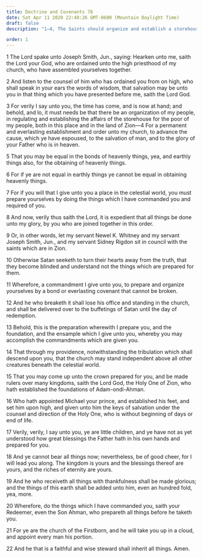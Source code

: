 ```yaml
---
title: Doctrine and Covenants 78
date: Sat Apr 11 2020 22:48:26 GMT-0600 (Mountain Daylight Time)
draft: false
description: "1–4, The Saints should organize and establish a storehouse; 5–12, Wise use of their properties will lead to salvation; 13–14, The Church should be independent of earthly powers; 15–16, Michael (Adam) serves under the direction of the Holy One (Christ); 17–22, Blessed are the faithful, for they will inherit all things."

order: 1
---
```

    
1 The Lord spake unto Joseph Smith, Jun., saying: Hearken unto me, saith the Lord your God, who are ordained unto the high priesthood of my church, who have assembled yourselves together.

2 And listen to the counsel of him who has ordained you from on high, who shall speak in your ears the words of wisdom, that salvation may be unto you in that thing which you have presented before me, saith the Lord God.

3 For verily I say unto you, the time has come, and is now at hand; and behold, and lo, it must needs be that there be an organization of my people, in regulating and establishing the affairs of the storehouse for the poor of my people, both in this place and in the land of Zion—4 For a permanent and everlasting establishment and order unto my church, to advance the cause, which ye have espoused, to the salvation of man, and to the glory of your Father who is in heaven.

5 That you may be equal in the bonds of heavenly things, yea, and earthly things also, for the obtaining of heavenly things.

6 For if ye are not equal in earthly things ye cannot be equal in obtaining heavenly things.

7 For if you will that I give unto you a place in the celestial world, you must prepare yourselves by doing the things which I have commanded you and required of you.

8 And now, verily thus saith the Lord, it is expedient that all things be done unto my glory, by you who are joined together in this order.

9 Or, in other words, let my servant Newel K. Whitney and my servant Joseph Smith, Jun., and my servant Sidney Rigdon sit in council with the saints which are in Zion.

10 Otherwise Satan seeketh to turn their hearts away from the truth, that they become blinded and understand not the things which are prepared for them.

11 Wherefore, a commandment I give unto you, to prepare and organize yourselves by a bond or everlasting covenant that cannot be broken.

12 And he who breaketh it shall lose his office and standing in the church, and shall be delivered over to the buffetings of Satan until the day of redemption.

13 Behold, this is the preparation wherewith I prepare you, and the foundation, and the ensample which I give unto you, whereby you may accomplish the commandments which are given you.

14 That through my providence, notwithstanding the tribulation which shall descend upon you, that the church may stand independent above all other creatures beneath the celestial world.

15 That you may come up unto the crown prepared for you, and be made rulers over many kingdoms, saith the Lord God, the Holy One of Zion, who hath established the foundations of Adam-ondi-Ahman.

16 Who hath appointed Michael your prince, and established his feet, and set him upon high, and given unto him the keys of salvation under the counsel and direction of the Holy One, who is without beginning of days or end of life.

17 Verily, verily, I say unto you, ye are little children, and ye have not as yet understood how great blessings the Father hath in his own hands and prepared for you.

18 And ye cannot bear all things now; nevertheless, be of good cheer, for I will lead you along. The kingdom is yours and the blessings thereof are yours, and the riches of eternity are yours.

19 And he who receiveth all things with thankfulness shall be made glorious; and the things of this earth shall be added unto him, even an hundred fold, yea, more.

20 Wherefore, do the things which I have commanded you, saith your Redeemer, even the Son Ahman, who prepareth all things before he taketh you.

21 For ye are the church of the Firstborn, and he will take you up in a cloud, and appoint every man his portion.

22 And he that is a faithful and wise steward shall inherit all things. Amen.
